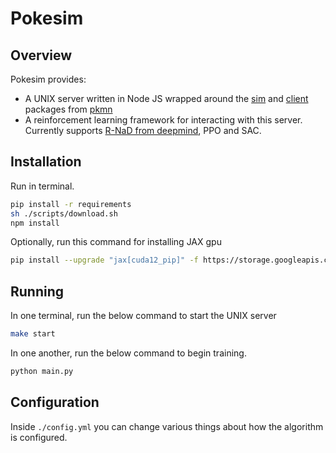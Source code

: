 # Pokesim

## Overview

Pokesim provides:

-   A UNIX server written in Node JS wrapped around the [sim](https://github.com/pkmn/ps/tree/main/sim) and [client](https://github.com/pkmn/ps/tree/main/client) packages from [pkmn](https://github.com/pkmn)
-   A reinforcement learning framework for interacting with this server. Currently supports [R-NaD from deepmind](https://github.com/google-deepmind/open_spiel/tree/master/open_spiel/python/algorithms/rnad), PPO and SAC.

## Installation

Run in terminal.

```bash
pip install -r requirements
sh ./scripts/download.sh
npm install
```

Optionally, run this command for installing JAX gpu

```bash
pip install --upgrade "jax[cuda12_pip]" -f https://storage.googleapis.com/jax-releases/jax_cuda_releases.html
```

## Running

In one terminal, run the below command to start the UNIX server

```bash
make start
```

In one another, run the below command to begin training.

```bash
python main.py
```

## Configuration

Inside `./config.yml` you can change various things about how the algorithm is configured.
